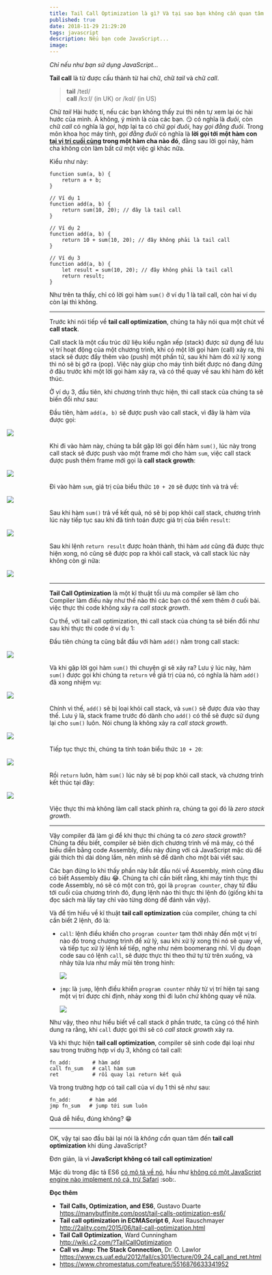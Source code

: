 ```yaml
---
title: Tail Call Optimization là gì? Và tại sao bạn không cần quan tâm đến nó?
published: true
date: 2018-11-29 21:29:20
tags: javascript
description: Nếu bạn code JavaScript...
image:
---
```


_Chỉ nếu như bạn sử dụng JavaScript..._

**Tail call** là từ được cấu thành từ hai chữ, chữ _tail_ và chữ _call_.

> **tail** /teɪl/<br/>
> **call** /kɔːl/ (in UK) or /kɑl/ (in US)

Chữ _tail_ <span class="mute sidenote">Hài hước tí, nếu các bạn không thấy zui thì nên tự xem lại óc hài hước của mình. À không, ý mình là của các bạn. :smirk:</span> có nghĩa là _đuôi_, còn chữ _call_ có nghĩa là _gọi_, hợp lại ta có chữ _gọi đuôi_, hay _gọi đằng đuôi_. Trong môn khoa học máy tính, _gọi đằng đuôi_ có nghĩa là **lời gọi tới một hàm con <u>tại vị trí cuối cùng</u> trong một hàm cha nào đó**, đằng sau lời gọi này, hàm cha không còn làm bất cứ một việc gì khác nữa.

Kiểu như này:

```
function sum(a, b) {
    return a + b;
}

// Ví dụ 1
function add(a, b) {
    return sum(10, 20); // đây là tail call
}

// Ví dụ 2
function add(a, b) {
    return 10 + sum(10, 20); // đây không phải là tail call
}

// Ví dụ 3
function add(a, b) {
    let result = sum(10, 20); // đây không phải là tail call
    return result;
}
```

Như trên ta thấy, chỉ có lời gọi hàm `sum()` ở ví dụ 1 là tail call, còn hai ví dụ còn lại thì không.

---

Trước khi nói tiếp về **tail call optimization**, chúng ta hãy nói qua một chút về **call stack**.

Call stack là một cấu trúc dữ liệu kiểu ngăn xếp (stack) được sử dụng để lưu vị trí hoạt động của một chương trình, khi có một lời gọi hàm (call) xảy ra, thì stack sẽ được đẩy thêm vào (push) một phần tử, sau khi hàm đó xử lý xong thì nó sẽ bị gỡ ra (pop). Việc này giúp cho máy tính biết được nó đang đứng ở đâu trước khi một lời gọi hàm xảy ra, và có thể quay về sau khi hàm đó kết thúc.

Ở ví dụ 3, đầu tiên, khi chương trình thực hiện, thì call stack của chúng ta sẽ biến đổi như sau:

Đầu tiên, hàm `add(a, b)` sẽ được push vào call stack, vì đây là hàm vừa được gọi:

<img src="img/add-callstack/add-callstack-step-001.png" style="max-width: 750px; margin-left: -100px" />

Khi đi vào hàm này, chúng ta bắt gặp lời gọi đến hàm `sum()`, lúc này trong call stack sẽ được push vào một frame mới cho hàm `sum`, việc call stack được push thêm frame mới gọi là **call stack growth**:

<img src="img/add-callstack/add-callstack-step-002.png" style="max-width: 750px; margin-left: -100px" />

Đi vào hàm `sum`, giá trị của biểu thức `10 + 20` sẽ được tính và trả về:

<img src="img/add-callstack/add-callstack-step-003.png" style="max-width: 750px; margin-left: -100px" />

Sau khi hàm `sum()` trả về kết quả, nó sẽ bị pop khỏi call stack, chương trình lúc này tiếp tục sau khi đã tính toán được giá trị của biến `result`:

<img src="img/add-callstack/add-callstack-step-004.png" style="max-width: 750px; margin-left: -100px" />

Sau khi lệnh `return result` được hoàn thành, thì hàm `add` cũng đã được thực hiện xong, nó cũng sẽ được pop ra khỏi call stack, và call stack lúc này không còn gì nữa:

<img src="img/add-callstack/add-callstack-step-005.png" style="max-width: 750px; margin-left: -100px" />

---

**Tail Call Optimization** là một kĩ thuật tối ưu mà compiler sẽ làm cho <span class="sidenote mute">Compiler làm điều này như thế nào thì các bạn có thể xem thêm ở cuối bài.</span> việc thực thi code không xảy ra _call stack growth_.

Cụ thể, với tail call optimization, thì call stack của chúng ta sẽ biến đổi như sau khi thực thi code ở ví dụ 1:

Đầu tiên chúng ta cũng bắt đầu với hàm `add()` nằm trong call stack:

<img src="img/add-callstack/add-tail-callstack-step-001.png" style="max-width: 750px; margin-left: -100px" />

Và khi gặp lời gọi hàm `sum()` thì chuyện gì sẽ xảy ra? Lưu ý lúc này, hàm `sum()` được gọi khi chúng ta `return` về giá trị của nó, có nghĩa là hàm `add()` đã xong nhiệm vụ:

<img src="img/add-callstack/add-tail-callstack-step-002.png" style="max-width: 750px; margin-left: -100px" />

Chính vì thế, `add()` sẽ bị loại khỏi call stack, và `sum()` sẽ được đưa vào thay thế. Lưu ý là, stack frame trước đó dành cho `add()` có thể sẽ được sử dụng lại cho `sum()` luôn. Nói chung là không xảy ra _call stack growth_.

<img src="img/add-callstack/add-tail-callstack-step-003.png" style="max-width: 750px; margin-left: -100px" />

Tiếp tục thực thi, chúng ta tính toán biểu thức `10 + 20`:

<img src="img/add-callstack/add-tail-callstack-step-004.png" style="max-width: 750px; margin-left: -100px" />

Rồi `return` luôn, hàm `sum()` lúc này sẽ bị pop khỏi call stack, và chương trình kết thúc tại đây:

<img src="img/add-callstack/add-tail-callstack-step-005.png" style="max-width: 750px; margin-left: -100px" />

Việc thực thi mà không làm call stack phình ra, chúng ta gọi đó là _zero stack growth_. 

---

Vậy compiler đã làm gì để khi thực thi chúng ta có _zero stack growth_? Chúng ta đều biết, compiler sẽ biên dịch chương trình về mã máy, có thể biểu diễn bằng code Assembly, điều này đúng với cả JavaScript mặc dù để giải thích thì dài dòng lắm, nên mình sẽ để dành cho một bài viết sau.

Các bạn đừng lo khi thấy phần này bắt đầu nói về Assembly, mình cũng đâu có biết Assembly đâu :joy:. Chúng ta chỉ cần biết rằng, khi máy tính thực thi code Assembly, nó sẽ có một con trỏ, gọi là `program counter`, chạy từ đầu tới cuối của chương trình đó, đụng lệnh nào thì thực thi lệnh đó (giống khi ta đọc sách mà lấy tay chỉ vào từng dòng để đánh vần vậy).

Và để tìm hiểu về kĩ thuật **tail call optimization** của compiler, chúng ta chỉ cần biết 2 lệnh, đó là:

- `call`: lệnh điều khiển cho `program counter` tạm thời nhảy đến một vị trí nào đó trong chương trình để xử lý, sau khi xử lý xong thì nó sẽ quay về, và tiếp tục xử lý lệnh kế tiếp, nghe như ném boomerang nhỉ. Ví dụ đoạn code sau có lệnh `call`, sẽ được thực thi theo thứ tự từ trên xuống, và nhảy tứa lưa như mấy mũi tên trong hình:

  ![](img/add-callstack/call-asm-demo.png)

- `jmp`: là `jump`, lệnh điều khiển `program counter` nhảy từ vị trí hiện tại sang một vị trí được chỉ định, nhảy xong thì đi luôn chứ không quay về nữa.

  ![](img/add-callstack/jmp-asm-demo.png)

Như vậy, theo như hiểu biết về call stack ở phần trước, ta cũng có thể hình dung ra rằng, khi `call` được gọi thì sẽ có _call stack growth_ xảy ra.

Và khi thực hiện **tail call optimization**, compiler sẽ sinh code đại loại như sau trong trường hợp ví dụ 3, không có tail call:

```
fn_add:       # hàm add
call fn_sum   # call hàm sum
ret           # rồi quay lại return kết quả
```

Và trong trường hợp có tail call của ví dụ 1 thì sẽ như sau:

```
fn_add:      # hàm add
jmp fn_sum   # jump tới sum luôn
```

Quá dễ hiểu, đúng không? :grin:

---

OK, vậy tại sao đầu bài lại nói là _không cần_ quan tâm đến **tail call optimization** khi dùng JavaScript?

Đơn giản, là vì **JavaScript không có tail call optimization**!

Mặc dù trong đặc tả ES6 [có mô tả về nó](http://www.ecma-international.org/ecma-262/6.0/#sec-tail-position-calls), hầu như [không có một JavaScript engine nào implement nó cả, trừ Safari](https://kangax.github.io/compat-table/es6/#test-proper_tail_calls_(tail_call_optimisation)) :sob:.

**Đọc thêm**

- **Tail Calls, Optimization, and ES6**, Gustavo Duarte<br/>https://manybutfinite.com/post/tail-calls-optimization-es6/
- **Tail call optimization in ECMAScript 6**, Axel Rauschmayer<br/>http://2ality.com/2015/06/tail-call-optimization.html
- **Tail Call Optimization**, Ward Cunningham<br/>http://wiki.c2.com/?TailCallOptimization
- **Call vs Jmp: The Stack Connection**, Dr. O. Lawlor<br/>https://www.cs.uaf.edu/2012/fall/cs301/lecture/09_24_call_and_ret.html
- https://www.chromestatus.com/feature/5516876633341952

